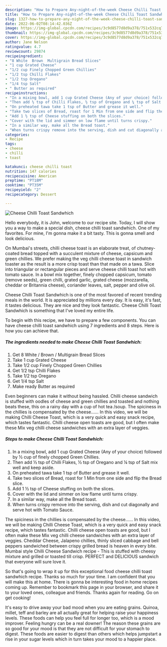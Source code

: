 ```yaml
---
description: "How to Prepare Any-night-of-the-week Cheese Chilli Toast Sandwhich"
title: "How to Prepare Any-night-of-the-week Cheese Chilli Toast Sandwhich"
slug: 1327-how-to-prepare-any-night-of-the-week-cheese-chilli-toast-sandwhich
date: 2022-06-02T08:14:42.036Z
image: https://img-global.cpcdn.com/recipes/3c9d8577d8d9a378/751x532cq70/cheese-chilli-toast-sandwhich-recipe-main-photo.jpg
thumbnail: https://img-global.cpcdn.com/recipes/3c9d8577d8d9a378/751x532cq70/cheese-chilli-toast-sandwhich-recipe-main-photo.jpg
cover: https://img-global.cpcdn.com/recipes/3c9d8577d8d9a378/751x532cq70/cheese-chilli-toast-sandwhich-recipe-main-photo.jpg
author: Jane Nelson
ratingvalue: 4.7
reviewcount: 29874
recipeingredient:
- "8 White  Brown  Multigrain Bread Slices"
- "1 cup Grated Cheese"
- "1/2 cup Finely Chopped Green Chillies"
- "1/2 tsp Chilli Flakes"
- "1/2 tsp Oregano"
- "1/4 tsp Salt"
- " Butter as required"
recipeinstructions:
- "In a mixing bowl, add 1 cup Grated Cheese (Any of your choice) followed by ½ cup of finely chopped Green Chillies."
- "Then add ½ tsp of Chilli Flakes, ½ tsp of Oregano and ¼ tsp of Salt mix well and keep aside."
- "On preheated tawa take 1 tsp of Butter and grease it well."
- "Take two slices of Bread, roast for 1 Min from one side and flip the Bread slice."
- "Add 1 ½ tsp of Cheese stuffing on both the slices."
- "Cover with the lid and simmer on low flame until turns crispy."
- "In a similar way, make all the Bread toast."
- "When turns crispy remove into the serving, dish and cut diagonally and serve hot with Tomato Sauce."
categories:
- Recipe
tags:
- cheese
- chilli
- toast

katakunci: cheese chilli toast 
nutrition: 147 calories
recipecuisine: American
preptime: "PT18M"
cooktime: "PT35M"
recipeyield: "2"
recipecategory: Dessert

---
```



![Cheese Chilli Toast Sandwhich](https://img-global.cpcdn.com/recipes/3c9d8577d8d9a378/751x532cq70/cheese-chilli-toast-sandwhich-recipe-main-photo.jpg)

Hello everybody, it is John, welcome to our recipe site. Today, I will show you a way to make a special dish, cheese chilli toast sandwhich. One of my favorites. For mine, I'm gonna make it a bit tasty. This is gonna smell and look delicious.

On Mumbai&#39;s streets, chilli cheese toast is an elaborate treat, of chutney-coated bread topped with a succulent mixture of cheese, capsicum and green chillies. We prefer making the veg chilli cheese toast in sandwich toaster as the result is a more crisp toast than that made on a tawa. Slice into triangular or rectangular pieces and serve cheese chilli toast hot with tomato sauce. In a bowl mix together, finely chopped capsicum, tomato (remove seeds), green chilli, grated garlic, grated cheese (mozzarella, cheddar or Britannia cheese), coriander leaves, salt, pepper and olive oil.

Cheese Chilli Toast Sandwhich is one of the most favored of recent trending meals in the world. It is appreciated by millions every day. It is easy, it's fast, it tastes delicious. They are nice and they look fantastic. Cheese Chilli Toast Sandwhich is something that I've loved my entire life.


To begin with this recipe, we have to prepare a few components. You can have cheese chilli toast sandwhich using 7 ingredients and 8 steps. Here is how you can achieve that.

<!--inarticleads1-->

##### The ingredients needed to make Cheese Chilli Toast Sandwhich:

1. Get 8 White / Brown / Multigrain Bread Slices
1. Take 1 cup Grated Cheese
1. Take 1/2 cup Finely Chopped Green Chillies
1. Get 1/2 tsp Chilli Flakes
1. Take 1/2 tsp Oregano
1. Get 1/4 tsp Salt
1. Make ready  Butter as required


Even beginners can make it without being hassled. Chilli cheese sandwich is stuffed with oodles of cheese and green chillies and toasted and nothing beats these, this on a rainy day with a cup of hot tea /soup. The spiciness in the chillies is compensated by the cheese…… In this video, we will be making Chilli Cheese Toast, which is a very quick and easy snack recipe, which tastes fantastic. Chilli cheese open toasts are good, but I often make these Mix veg chilli cheese sandwiches with an extra layer of veggies. 

<!--inarticleads2-->

##### Steps to make Cheese Chilli Toast Sandwhich:

1. In a mixing bowl, add 1 cup Grated Cheese (Any of your choice) followed by ½ cup of finely chopped Green Chillies.
1. Then add ½ tsp of Chilli Flakes, ½ tsp of Oregano and ¼ tsp of Salt mix well and keep aside.
1. On preheated tawa take 1 tsp of Butter and grease it well.
1. Take two slices of Bread, roast for 1 Min from one side and flip the Bread slice.
1. Add 1 ½ tsp of Cheese stuffing on both the slices.
1. Cover with the lid and simmer on low flame until turns crispy.
1. In a similar way, make all the Bread toast.
1. When turns crispy remove into the serving, dish and cut diagonally and serve hot with Tomato Sauce.


The spiciness in the chillies is compensated by the cheese…… In this video, we will be making Chilli Cheese Toast, which is a very quick and easy snack recipe, which tastes fantastic. Chilli cheese open toasts are good, but I often make these Mix veg chilli cheese sandwiches with an extra layer of veggies. Cheddar Cheese, Jalapeno chillies, thinly sliced cabbage and bell peppers sandwiched between crispy grilled bread is heaven in every bite. Mumbai style Chilli Cheese Sandwich recipe - This is stuffed with cheesy mixture and grilled or toasted till crisp. PERFECT and DELICIOUS sandwich that everyone will sure love it. 

So that's going to wrap it up for this exceptional food cheese chilli toast sandwhich recipe. Thanks so much for your time. I am confident that you will make this at home. There is gonna be interesting food in home recipes coming up. Remember to bookmark this page in your browser, and share it to your loved ones, colleague and friends. Thanks again for reading. Go on get cooking!

It's easy to drive away your bad mood when you are eating grains. Quinoa, millet, teff and barley are all actually great for helping raise your happiness levels. These foods can help you feel full for longer too, which is a mood improver. Feeling hungry can be a real downer! The reason these grains are so good for your mood is that they are not difficult for your stomach to digest. These foods are easier to digest than others which helps jumpstart a rise in your sugar levels which in turn takes your mood to a happier place.
